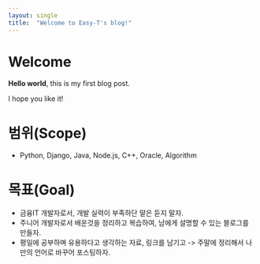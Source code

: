 ```yaml
---
layout: single
title:  "Welcome to Easy-T's blog!"
---
```


# Welcome

**Hello world**, this is my first blog post.

I hope you like it!

# 범위(Scope)
- Python, Django, Java, Node.js, C++, Oracle, Algorithm 

# 목표(Goal)
- 금융IT 개발자로서, 개발 실력이 부족하단 말은 듣지 말자.
- 주니어 개발자로서 배운것을 정리하고 복습하여, 남에게 설명할 수 있는 블로그를 만들자.
- 평일에 공부하며 유용하다고 생각하는 자료, 링크를 남기고 -> 주말에 정리해서 나만의 언어로 바꾸어 포스팅하자. 
